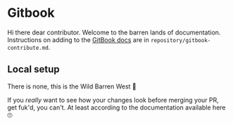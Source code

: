 # Gitbook

Hi there dear contributor. Welcome to the barren lands of documentation. Instructions on adding to the [GitBook docs](https://docs.devland.is/) are in `repository/gitbook-contribute.md`.

## Local setup

There is none, this is the Wild Barren West 🤠

If you _really_ want to see how your changes look before merging your PR, get fuk'd, you can't. At least according to the documentation available here 🙄
